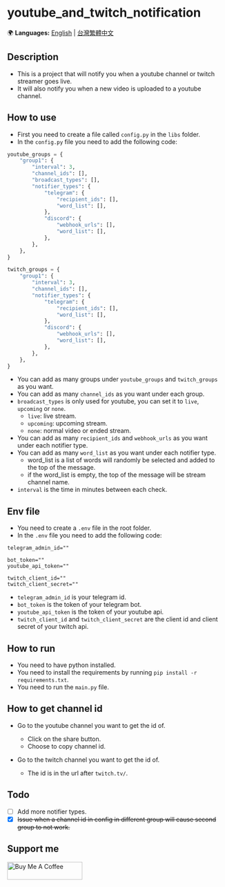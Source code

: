 # youtube_and_twitch_notification

🌍 **Languages:** [English](README.md) | [台灣繁體中文](README.zh-TW.md)

## Description

- This is a project that will notify you when a youtube channel or twitch streamer goes live.
- It will also notify you when a new video is uploaded to a youtube channel.

## How to use

- First you need to create a file called `config.py` in the `libs` folder.
- In the `config.py` file you need to add the following code:

```python
youtube_groups = {
    "group1": {
        "interval": 3,
        "channel_ids": [],
        "broadcast_types": [],
        "notifier_types": {
            "telegram": {
                "recipient_ids": [],
                "word_list": [],
            },
            "discord": {
                "webhook_urls": [],
                "word_list": [],
            },
        },
    },
}

twitch_groups = {
    "group1": {
        "interval": 3,
        "channel_ids": [],
        "notifier_types": {
            "telegram": {
                "recipient_ids": [],
                "word_list": [],
            },
            "discord": {
                "webhook_urls": [],
                "word_list": [],
            },
        },
    },
}
```

- You can add as many groups under `youtube_groups` and `twitch_groups` as you want.
- You can add as many `channel_ids` as you want under each group.
- `broadcast_types` is only used for youtube, you can set it to `live`, `upcoming` or `none`.
  - `live`: live stream.
  - `upcoming`: upcoming stream.
  - `none`: normal video or ended stream.
- You can add as many `recipient_ids` and `webhook_urls` as you want under each notifier type.
- You can add as many `word_list` as you want under each notifier type.
  - word_list is a list of words will randomly be selected and added to the top of the message.
  - if the word_list is empty, the top of the message will be stream channel name.
- `interval` is the time in minutes between each check.

## Env file

- You need to create a `.env` file in the root folder.
- In the `.env` file you need to add the following code:

```env
telegram_admin_id=""

bot_token=""
youtube_api_token=""

twitch_client_id=""
twitch_client_secret=""
```

- `telegram_admin_id` is your telegram id.
- `bot_token` is the token of your telegram bot.
- `youtube_api_token` is the token of your youtube api.
- `twitch_client_id` and `twitch_client_secret` are the client id and client secret of your twitch api.

## How to run

- You need to have python installed.
- You need to install the requirements by running `pip install -r requirements.txt`.
- You need to run the `main.py` file.

## How to get channel id

- Go to the youtube channel you want to get the id of.
  - Click on the share button.
  - Choose to copy channel id.

- Go to the twitch channel you want to get the id of.
  - The id is in the url after `twitch.tv/`.

## Todo

- [ ] Add more notifier types.
- [x] ~~Issue when a channel id in config in different group will cause second group to not work.~~

## Support me

<a href="https://www.buymeacoffee.com/hungliang" target="_blank"><img src="https://cdn.buymeacoffee.com/buttons/default-orange.png" alt="Buy Me A Coffee" height="41" width="174"></a>
